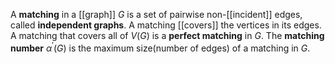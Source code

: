  A **matching** in a [[graph]] $G$ is a set of pairwise non-[[incident]] edges, called **independent graphs**. A matching [[covers]] the vertices in its edges. A matching that covers all of $V(G)$ is a **perfect matching** in $G$. The **matching number** $\alpha^{'}(G)$ is the maximum size(number of edges) of a matching in $G$.
 